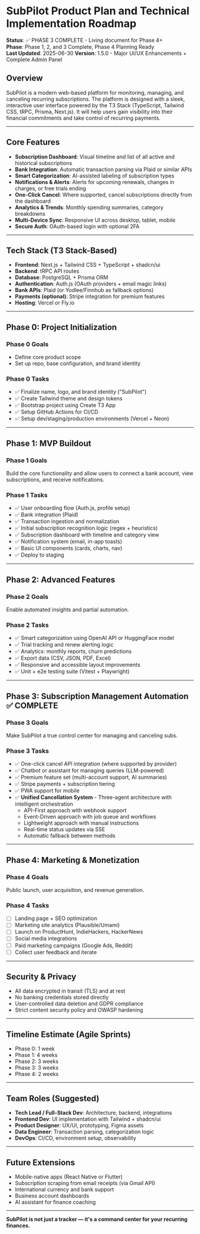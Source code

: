 # SubPilot Product Plan and Technical Implementation Roadmap

**Status**: ✅ PHASE 3 COMPLETE - Living document for Phase 4+  
**Phase**: Phase 1, 2, and 3 Complete, Phase 4 Planning Ready  
**Last Updated**: 2025-06-30 
**Version**: 1.5.0 - Major UI/UX Enhancements + Complete Admin Panel

## Overview

SubPilot is a modern web-based platform for monitoring, managing, and canceling recurring subscriptions. The platform is designed with a sleek, interactive user interface powered by the T3 Stack (TypeScript, Tailwind CSS, tRPC, Prisma, Next.js). It will help users gain visibility into their financial commitments and take control of recurring payments.

---

## Core Features

- **Subscription Dashboard**: Visual timeline and list of all active and historical subscriptions
- **Bank Integration**: Automatic transaction parsing via Plaid or similar APIs
- **Smart Categorization**: AI-assisted labeling of subscription types
- **Notifications & Alerts**: Alerts for upcoming renewals, changes in charges, or free trials ending
- **One-Click Cancel**: Where supported, cancel subscriptions directly from the dashboard
- **Analytics & Trends**: Monthly spending summaries, category breakdowns
- **Multi-Device Sync**: Responsive UI across desktop, tablet, mobile
- **Secure Auth**: OAuth-based login with optional 2FA

---

## Tech Stack (T3 Stack-Based)

- **Frontend**: Next.js + Tailwind CSS + TypeScript + shadcn/ui
- **Backend**: tRPC API routes
- **Database**: PostgreSQL + Prisma ORM
- **Authentication**: Auth.js (OAuth providers + email magic links)
- **Bank APIs**: Plaid (or Yodlee/Finnhub as fallback options)
- **Payments (optional)**: Stripe integration for premium features
- **Hosting**: Vercel or Fly.io

---

## Phase 0: Project Initialization

### Phase 0 Goals

- Define core product scope
- Set up repo, base configuration, and brand identity

### Phase 0 Tasks

- ✅ Finalize name, logo, and brand identity ("SubPilot")
- ✅ Create Tailwind theme and design tokens
- ✅ Bootstrap project using Create T3 App
- ✅ Setup GitHub Actions for CI/CD
- ✅ Setup dev/staging/production environments (Vercel + Neon)

---

## Phase 1: MVP Buildout

### Phase 1 Goals

Build the core functionality and allow users to connect a bank account, view subscriptions, and receive notifications.

### Phase 1 Tasks

- ✅ User onboarding flow (Auth.js, profile setup)
- ✅ Bank integration (Plaid)
- ✅ Transaction ingestion and normalization
- ✅ Initial subscription recognition logic (regex + heuristics)
- ✅ Subscription dashboard with timeline and category view
- ✅ Notification system (email, in-app toasts)
- ✅ Basic UI components (cards, charts, nav)
- ✅ Deploy to staging

---

## Phase 2: Advanced Features

### Phase 2 Goals

Enable automated insights and partial automation.

### Phase 2 Tasks

- ✅ Smart categorization using OpenAI API or HuggingFace model
- ✅ Trial tracking and renew alerting logic
- ✅ Analytics: monthly reports, churn predictions
- ✅ Export data (CSV, JSON, PDF, Excel)
- ✅ Responsive and accessible layout improvements
- ✅ Unit + e2e testing suite (Vitest + Playwright)

---

## Phase 3: Subscription Management Automation ✅ COMPLETE

### Phase 3 Goals

Make SubPilot a true control center for managing and canceling subs.

### Phase 3 Tasks

- ✅ One-click cancel API integration (where supported by provider)
- ✅ Chatbot or assistant for managing queries (LLM-powered)
- ✅ Premium feature set (multi-account support, AI summaries)
- ✅ Stripe payments + subscription tiering
- ✅ PWA support for mobile
- ✅ **Unified Cancellation System** - Three-agent architecture with intelligent orchestration
  - API-First approach with webhook support
  - Event-Driven approach with job queue and workflows
  - Lightweight approach with manual instructions
  - Real-time status updates via SSE
  - Automatic fallback between methods

---

## Phase 4: Marketing & Monetization

### Phase 4 Goals

Public launch, user acquisition, and revenue generation.

### Phase 4 Tasks

- [ ] Landing page + SEO optimization
- [ ] Marketing site analytics (Plausible/Umami)
- [ ] Launch on ProductHunt, IndieHackers, HackerNews
- [ ] Social media integrations
- [ ] Paid marketing campaigns (Google Ads, Reddit)
- [ ] Collect user feedback and iterate

---

## Security & Privacy

- All data encrypted in transit (TLS) and at rest
- No banking credentials stored directly
- User-controlled data deletion and GDPR compliance
- Strict content security policy and OWASP hardening

---

## Timeline Estimate (Agile Sprints)

- Phase 0: 1 week
- Phase 1: 4 weeks
- Phase 2: 3 weeks
- Phase 3: 3 weeks
- Phase 4: 2 weeks

---

## Team Roles (Suggested)

- **Tech Lead / Full-Stack Dev**: Architecture, backend, integrations
- **Frontend Dev**: UI implementation with Tailwind + shadcn/ui
- **Product Designer**: UX/UI, prototyping, Figma assets
- **Data Engineer**: Transaction parsing, categorization logic
- **DevOps**: CI/CD, environment setup, observability

---

## Future Extensions

- Mobile-native apps (React Native or Flutter)
- Subscription scraping from email receipts (via Gmail API)
- International currency and bank support
- Business account dashboards
- AI assistant for finance coaching

---

**SubPilot is not just a tracker — it's a command center for your recurring finances.**

